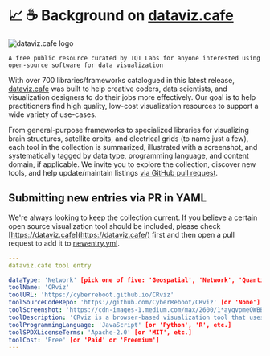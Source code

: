 
# :chart_with_upwards_trend: :coffee: Background on [dataviz.cafe](https://dataviz.cafe/) 

<img src="https://res.cloudinary.com/dzu5qhcon/image/upload/f_auto,q_auto:eco/v1567608353/logo/dataviz_cafe_logo_block.png" alt="dataviz.cafe logo" />

```
A free public resource curated by IQT Labs for anyone interested using open-source software for data visualization
```

With over 700 libraries/frameworks catalogued in this latest release, [dataviz.cafe](https://dataviz.cafe/) was built to help creative coders, data scientists, and visualization designers to do their jobs more effectively. Our goal is to help practitioners find high quality, low-cost visualization resources to support a wide variety of use-cases.

From general-purpose frameworks to specialized libraries for visualizing brain structures, satellite orbits, and electrical grids (to name just a few), each tool in the collection is summarized, illustrated with a screenshot, and systematically tagged by data type, programming language, and content domain,  if applicable. We invite you to explore the collection, discover new tools, and help update/maintain listings [via GitHub pull request](https://github.com/dataviz-cafe/contribute/pulls).

## Submitting new entries via PR in YAML

We're always looking to keep the collection current. If you believe a certain open source visualization tool should be included, please check [https://dataviz.cafe](https://dataviz.cafe/) first and then open a pull request to add it to [newentry.yml](new_entry.yml).

```yaml
---
dataviz.cafe tool entry

dataType: 'Network' [pick one of five: 'Geospatial', 'Network', 'Quantitative', 'Text', 'Miscellaneous']
toolName: 'CRviz'
toolURL: 'https://cyberreboot.github.io/CRviz'
toolSourceCodeRepo: 'https://github.com/CyberReboot/CRviz' [or 'None']
toolScreenshot: 'https://cdn-images-1.medium.com/max/2600/1*ayqvpmeOWBBaALqHGMcOCQ.png'
toolDescription: 'CRviz is a browser-based visualization tool that uses JSON and an interactive enclosure diagram to visualize networks, utilizing circle-packing methods to show 10,000+ nodes.' [ideally ±25 words or ±175 chars.]
toolProgrammingLanguage: 'JavaScript' [or 'Python', 'R', etc.]
toolSPDXLicenseTerms: 'Apache-2.0' [or 'MIT', etc.]
toolCost: 'Free' [or 'Paid' or 'Freemium']
---
```
